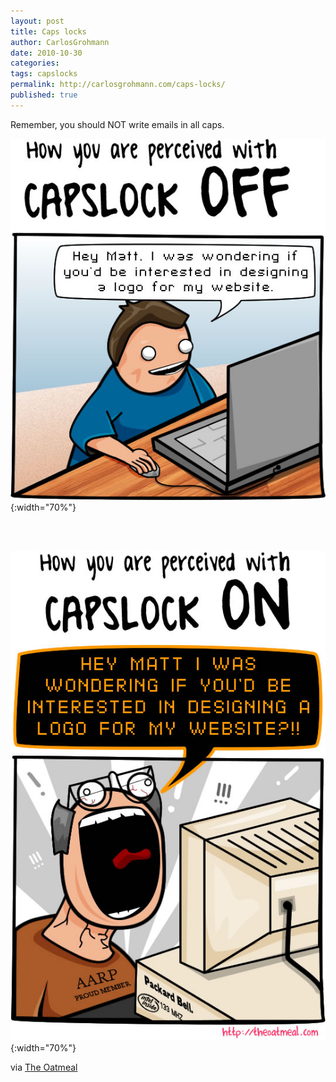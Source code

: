 ```yaml
---
layout: post
title: Caps locks
author: CarlosGrohmann
date: 2010-10-30
categories: 
tags: capslocks
permalink: http://carlosgrohmann.com/caps-locks/
published: true
---
```



Remember, you should NOT write emails in all caps.    

![](/img/caps_off1.jpg){:width="70%"}     

&nbsp;   


&nbsp;   
![](/img/caps_on1.jpg){:width="70%"}   

via [The Oatmeal](http://theoatmeal.com/comics/minor_differences)
